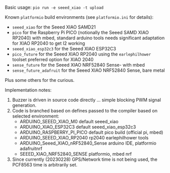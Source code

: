 Basic usage:
`pio run -e seeed_xiao -t upload`

Known `platformio` build environments (see `platformio.ini` for details):
- `seeed_xiao` for the Seeed XIAO SAMD21
- `pico` for the Raspberry Pi PICO (notionally the Seeed SAMD XIAO RP2040) with mbed, standard arduino tools
needs significant adaptation for XIAO RP2040 to get I2 working
- `seeed_xiao_esp32c3` for the Seeed XIAO ESP32C3
- `pico_future` for the Seeed XIAO RP2040 using the `earlephilhower` toolset
preferred option for XIAO 2040
- `sense_future` for the Seeed XIAO NRF52840 Sense- with mbed
- `sense_future_adafruit` for the Seeed XIAO NRF52840 Sense, bare metal

Plus some others for the curious.

Implementation notes:
1. Buzzer is driven in source code directly ... simple blocking PWM signal generation.
2. Code is branched based on defines passed to the compiler based on selected environment:
   * ARDUINO_SEEED_XIAO_M0              default seeed_xiao
   * ARDUINO_XIAO_ESP32C3               default seeed_xiao_esp32c3
   * ARDUINO_RASPBERRY_PI_PICO          default pico build (official pi, mbed)
   * ARDUINO_SEEED_XIAO_RP2040          rp2040 earlephilhower tools
   * ARDUINO_Seeed_XIAO_nRF52840_Sense  arduino IDE, platformio adafruitnrf
   * SEEED_XIAO_NRF52840_SENSE          platformio, mbed nrf
3. Since currently (20230228) GPS/Network time is not being used, the PCF8563 time is arbitrarily set. 

